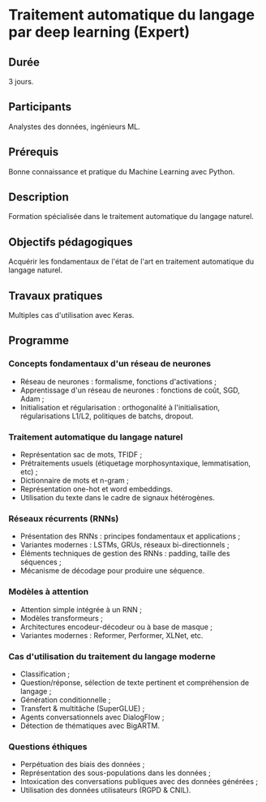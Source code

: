 # Traitement automatique du langage par deep learning (Expert)

## Durée

3 jours.

## Participants

Analystes des données, ingénieurs ML.

## Prérequis

Bonne connaissance et pratique du Machine Learning avec Python.

## Description

Formation spécialisée dans le traitement automatique du langage naturel.

## Objectifs pédagogiques

Acquérir les fondamentaux de l'état de l'art en traitement automatique du langage naturel.

## Travaux pratiques

Multiples cas d'utilisation avec Keras.

## Programme

### Concepts fondamentaux d'un réseau de neurones

- Réseau de neurones : formalisme, fonctions d'activations ;
- Apprentissage d'un réseau de neurones : fonctions de coût, SGD, Adam ;
- Initialisation et régularisation : orthogonalité à l'initialisation, régularisations L1/L2, politiques de batchs, dropout.

### Traitement automatique du langage naturel

- Représentation sac de mots, TFIDF ;
- Prétraitements usuels (étiquetage morphosyntaxique, lemmatisation, etc) ;
- Dictionnaire de mots et n-gram ;
- Représentation one-hot et word embeddings.
- Utilisation du texte dans le cadre de signaux hétérogènes.

### Réseaux récurrents (RNNs)

- Présentation des RNNs : principes fondamentaux et applications ;
- Variantes modernes : LSTMs, GRUs, réseaux bi-directionnels ;
- Éléments techniques de gestion des RNNs : padding, taille des séquences ;
- Mécanisme de décodage pour produire une séquence.

### Modèles à attention

- Attention simple intégrée à un RNN ;
- Modèles transformeurs ;
- Architectures encodeur-décodeur ou à base de masque ;
- Variantes modernes : Reformer, Performer, XLNet, etc.

### Cas d'utilisation du traitement du langage moderne

- Classification ;
- Question/réponse, sélection de texte pertinent et compréhension de langage ;
- Génération conditionnelle ;
- Transfert & multitâche (SuperGLUE) ;
- Agents conversationnels avec DialogFlow ;
- Détection de thématiques avec BigARTM.

### Questions éthiques

- Perpétuation des biais des données ;
- Représentation des sous-populations dans les données ;
- Intoxication des conversations publiques avec des données générées ;
- Utilisation des données utilisateurs (RGPD & CNIL).
